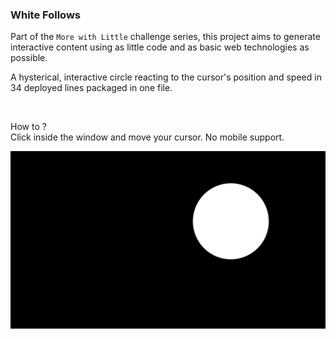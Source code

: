 ### White Follows

Part of the `More with Little` challenge series, this project aims to generate interactive content using as little code and as basic web technologies as possible.

A hysterical, interactive circle reacting to the cursor's position and speed in 34 deployed lines packaged in one file.

<br />

How to ?  
Click inside the window and move your cursor. No mobile support.


![](/whitefollows.jpg)